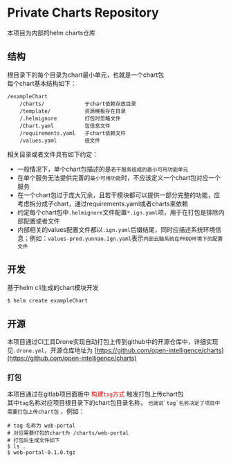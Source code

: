 # Private Charts Repository

本项目为内部的helm charts仓库

## 结构

根目录下的每个目录为chart最小单元，也就是一个chart包  
每个chart基本结构如下：

```angular2html
/exampleChart
    /charts/             子chart依赖存放目录
    /template/           资源模板存在目录
    /.helmignore         打包时忽略文件
    /Chart.yaml          包信息文件
    /requirements.yaml   子chart依赖文件
    /values.yaml         值文件
```

相关目录或者文件具有如下约定：

- 一般情况下，单个chart包描述的是`若干服务组成的最小可用功能单元`
- 在单个服务无法提供完善的`最小可用功能`时，不应该定义一个chart包对应一个服务
- 在一个chart包过于庞大冗余，且若干模块都可以提供一部分完整的功能，应考虑拆分成子chart，通过requirements.yaml或者charts来依赖
- 约定每个chart包中`.helmignore`文件配置`*.ign.yaml`项，用于在打包是排除内部配置或者文件
- 内部相关的values配置文件都以`.ign.yaml`后缀结尾，同时应描述系统环境信息；例如：`values-prod.yunnao.ign.yaml`表示`内部云脑系统在PROD环境下的配置文件`

## 开发 

基于helm cli生成的chart模块开发

```sh
$ helm create exampleChart
```

## 开源

本项目通过CI工具Drone实现自动打包上传到github中的开源仓库中，详细实现见`.drone.yml`，开源仓库地址为 [https://github.com/open-intelligence/charts](https://github.com/open-intelligence/charts)

### 打包

本项目通过在gitlab项目面板中 <font color="red">构建`tag`方式</font> 触发打包上传chart包  
其中`tag`名称对应项目根目录下的chart包目录名称， ``也就说`tag`名称决定了项目中需要打包上传chart包`` ，例如：

```angular2html
# tag 名称为 web-portal
# 对应需要打包的chart为 /charts/web-portal
# 打包后生成文件如下
$ ls .
$ web-portal-0.1.0.tgz
```



